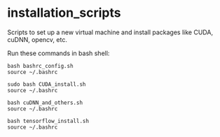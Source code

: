 # installation_scripts

Scripts to set up a new virtual machine and install packages like CUDA, cuDNN, opencv, etc.

Run these commands in bash shell:
```
bash bashrc_config.sh
source ~/.bashrc

sudo bash CUDA_install.sh
source ~/.bashrc

bash cuDNN_and_others.sh
source ~/.bashrc

bash tensorflow_install.sh
source ~/.bashrc
```
